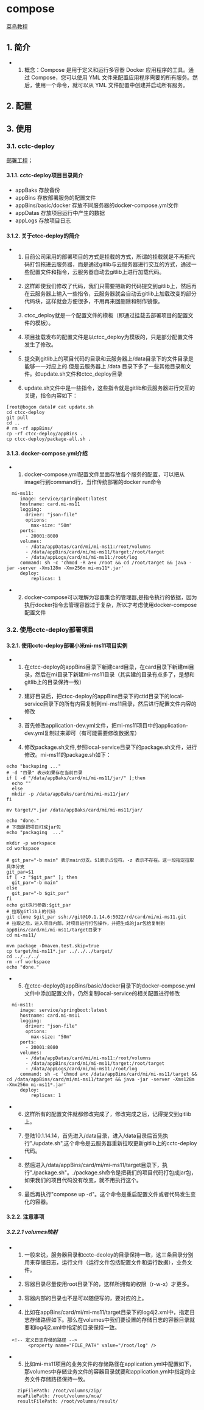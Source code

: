 # compose

[菜鸟教程](https://www.runoob.com/docker/docker-compose.html)

## 1. 简介

- 1. 概念：Compose 是用于定义和运行多容器 Docker 应用程序的工具。通过 Compose，您可以使用 YML 文件来配置应用程序需要的所有服务。然后，使用一个命令，就可以从 YML 文件配置中创建并启动所有服务。

## 2. 配置

## 3. 使用

### 3.1. cctc-deploy

[部署工程](http://10.1.14.6:5080/rd/deploy)；

#### 3.1.1. cctc-deploy项目目录简介

- appBaks 存放备份
- appBins 存放部署服务的配置文件
- appBins/basic/docker 存放不同服务器的docker-compose.yml文件
- appDatas 存放项目运行中产生的数据
- appLogs 存放项目日志

#### 3.1.2. 关于ctcc-deploy的简介

- 1. 目前公司采用的部署项目的方式是挂载的方式，所谓的挂载就是不再把代码打包拖进云服务器，而是通过gitlib与云服务器进行交互的方式，通过一些配置文件和指令，云服务器自动去gitlib上进行加载代码。
- 2. 这样即使我们修改了代码，我们只需要把新的代码提交到gitlib上，然后再在云服务器上输入一些指令，云服务器就会自动去gitlib上加载改变的部分代码块，这样就会方便很多，不用再来回删除和制作镜像。
- 3. ctcc_deploy就是一个配置文件的模板（即通过挂载去部署项目的配置文件的模板）。
- 4. 项目挂载发布的配置文件是以ctcc_deploy为模板的，只是部分配置文件发生了修改。
- 5. 提交到gitlib上的项目代码的目录和云服务器上/data目录下的文件目录是能够一一对应上的.但是云服务器上 /data 目录下多了一些其他目录和文件。如update.sh文件和ctcc_deploy目录
- 6. update.sh文件中是一些指令，这些指令就是gitlib和云服务器进行交互的关键，指令内容如下：

``` shell
[root@bogon data]# cat update.sh
cd ctcc-deploy
git pull
cd ..
# rm -rf appBins/
cp -rf ctcc-deploy/appBins .
cp ctcc-deploy/package-all.sh .
```

#### 3.1.3. docker-compose.yml介绍

- 1. docker-compose.yml配置文件里面存放各个服务的配置，可以把从image行到command行，当作传统部署的docker run命令

```shell
  mi-ms11:
     image: service/springboot:latest
     hostname: card.mi-ms11
     logging:
       driver: "json-file"
       options:
         max-size: "50m"
     ports:
       - 20001:8080
     volumes:
       - /data/appDatas/card/mi/mi-ms11:/root/volumns
       - /data/appBins/card/mi/mi-ms11/target:/root/target
       - /data/appLogs/card/mi/mi-ms11:/root/log
     command: sh -c 'chmod -R a+x /root && cd /root/target && java -jar -server -Xms128m -Xmx256m mi-ms11*.jar'
     deploy:
         replicas: 1
```

- 2. docker-compose可以理解为容器集合的管理器,是指令执行的依据，因为执行docker指令去管理容器过于复杂，所以才考虑使用docker-compose配置文件

### 3.2. 使用cctc-deploy部署项目

#### 3.2.1. 使用cctc-deploy部署小米mi-ms11项目实例

- 1. 在ctcc-deploy的appBins目录下新建card目录，在card目录下新建mi目录，然后在mi目录下新建mi-ms11目录（其实建的目录有点多了，是想和gitlib上的目录保持一致）
- 2. 建好目录后，把ctcc-deploy的appBins目录下的ctid目录下的local-service目录下的所有内容复制到mi-ms11目录，然后进行配置文件内容的修改
- 3. 首先修改application-dev.yml文件，把mi-ms11项目中的application-dev.yml复制过来即可（有可能需要修改数据库）
- 4. 修改package.sh文件,参照local-service目录下的package.sh文件，进行修改。mi-ms11的package.sh如下：
  
```shell
echo "backuping ..."
# -d "目录" 表示如果存在当前目录
if [ -d "/data/appBaks/card/mi/mi-ms11/jar/" ];then
  echo ""
  else
  mkdir -p /data/appBaks/card/mi/mi-ms11/jar/
fi

mv target/*.jar /data/appBaks/card/mi/mi-ms11/jar/

echo "done."
# 下面是把项目打成jar包
echo "packaging  ..."

mkdir -p workspace
cd workspace

# git_par="-b main" 表示main分支。$1表示占位符。-z 表示不存在。这一段指定拉取具体分支
git_par=$1
if [ -z "$git_par" ]; then
  git_par="-b main"
else
  git_par="-b $git_par"
fi
echo git执行参数:$git_par
# 拉取gitlib上的代码
git clone $git_par ssh://git@10.1.14.6:5022/rd/card/mi/mi-ms11.git
# 拉取之后，进入项目内部，对项目进行打包操作，并把生成的jar包给复制到 appBins/card/mi/mi-ms11/target目录下
cd mi-ms11/

mvn package -Dmaven.test.skip=true
cp target/mi-ms11*.jar ../../../target/
cd ../../../
rm -rf workspace
echo "done."
```

- 5. 在ctcc-deploy的appBins/basic/docker目录下的docker-compose.yml文件中添加配置文件，仍然复制local-service的相关配置进行修改

```shell
  mi-ms11:
     image: service/springboot:latest
     hostname: card.mi-ms11
     logging:
       driver: "json-file"
       options:
         max-size: "50m"
     ports:
       - 20001:8080
     volumes:
       - /data/appDatas/card/mi/mi-ms11:/root/volumns
       - /data/appBins/card/mi/mi-ms11/target:/root/target
       - /data/appLogs/card/mi/mi-ms11:/root/log
     command: sh -c 'chmod a+x /data/appBins/card/mi/mi-ms11/target && cd /data/appBins/card/mi/mi-ms11/target && java -jar -server -Xms128m -Xmx256m mi-ms11*.jar'
     deploy:
         replicas: 1
```

- 6. 这样所有的配置文件就都修改完成了，修改完成之后，记得提交到gitlib上。
- 7. 登陆10.1.14.14，首先进入/data目录，进入/data目录后首先执行"./update.sh",这个命令是云服务器重新拉取更新gitlib上的cctc-deploy代码。
- 8. 然后进入/data/appBins/card/mi/mi-ms11/target目录下，执行"./package.sh"。./package.sh命令是把我们的项目代码打包成jar包，如果我们的项目代码没有改变，就不用执行这个。
- 9. 最后再执行"compose up -d"。这个命令是重启配置文件或者代码发生变化的容器。

#### 3.2.2. 注意事项

##### 3.2.2.1 volumes映射

- 1. 一般来说，服务器目录和cctc-deoloy的目录保持一致，这三条目录分别用来存储日志，运行文件（运行文件包括配置文件和运行数据），业务文件。
- 2. 容器目录尽量使用root目录下的，这样所拥有的权限（r-w-x）才更多。
- 3. 容器内部的目录也不是可以随便写的，要对应的上。
- 4. 比如在appBins/card/mi/mi-ms11/target目录下的log4j2.xml中，指定日志存储路径如下。那么在volumes中我们要设置的存储日志的容器目录就要和log4j2.xml中指定的目录保持一致。

```shell
  <!-- 定义日志存储的路径 -->
        <property name="FILE_PATH" value="/root/log" />
```

- 5. 比如mi-ms11项目的业务文件的存储路径在application.yml中配置如下，那volumes中存储业务文件的容器目录就要和application.yml中指定的业务文件存储路径保持一致。

```shell
    zipFilePath: /root/volumns/zip/
    mcaFilePath: /root/volumns/mca/
    resultFilePath: /root/volumns/result/
```
